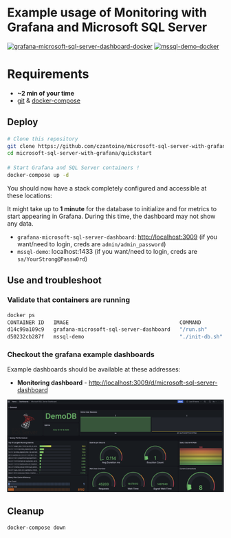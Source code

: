 # Example usage of Monitoring with Grafana and Microsoft SQL Server

[![grafana-microsoft-sql-server-dashboard-docker](https://github.com/czantoine/microsoft-sql-server-with-grafana/actions/workflows/grafana-microsoft-sql-server-dashboard.yml/badge.svg)](https://github.com/czantoine/microsoft-sql-server-with-grafana/actions/workflows/grafana-microsoft-sql-server-dashboard.yml)
[![mssql-demo-docker](https://github.com/czantoine/microsoft-sql-server-with-grafana/actions/workflows/mssql-demo.yml/badge.svg)](https://github.com/czantoine/microsoft-sql-server-with-grafana/actions/workflows/mssql-demo.yml)

# Requirements

- **~2 min of your time**
- [git](https://git-scm.com/) & [docker-compose](https://docs.docker.com/compose/)

## Deploy

``` bash
# Clone this repository
git clone https://github.com/czantoine/microsoft-sql-server-with-grafana
cd microsoft-sql-server-with-grafana/quickstart

# Start Grafana and SQL Server containers !
docker-compose up -d
```

You should now have a stack completely configured and accessible at these locations:

It might take up to **1 minute** for the database to initialize and for metrics to start appearing in Grafana. During this time, the dashboard may not show any data.

- `grafana-microsoft-sql-server-dashboard`: [http://localhost:3009](http://localhost:3009) (if you want/need to login, creds are `admin/admin_password`)
- `mssql-demo`: localhost:1433 (if you want/need to login, creds are `sa/YourStrong@Passw0rd`)

## Use and troubleshoot

### Validate that containers are running

```bash
docker ps
CONTAINER ID   IMAGE                                    COMMAND          CREATED         STATUS         PORTS                    NAMES
d14c99a109c9   grafana-microsoft-sql-server-dashboard   "/run.sh"        3 minutes ago   Up 3 minutes   0.0.0.0:3009->3000/tcp   grafana
d50232cb287f   mssql-demo                               "./init-db.sh"   3 minutes ago   Up 3 minutes   0.0.0.0:1433->1433/tcp   sqlserver-demo
```

### Checkout the grafana example dashboards

Example dashboards should be available at these addresses:

- **Monitoring dashboard** - [http://localhost:3009/d/microsoft-sql-server-dashboard](http://localhost:3009/d/bff36b75-3eae-44b8-994b-c7a87274d162/microsoft-sql-server-dashboard)

![grafana_dashboard_microsoft_sql_server_example](/docs/images/grafana_dashboard_microsoft_sql_server_example.png)

## Cleanup

```bash
docker-compose down
```